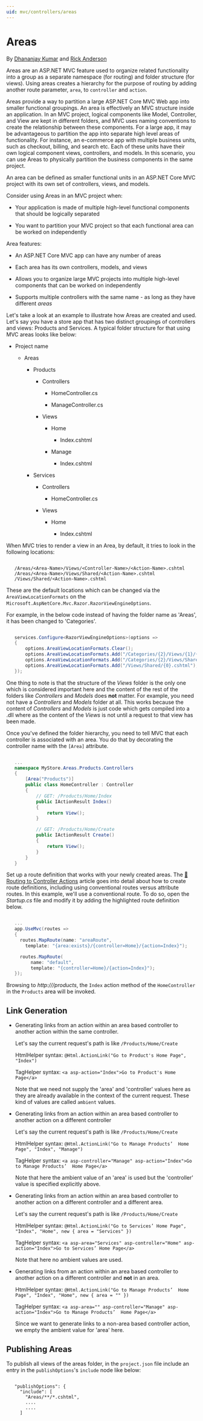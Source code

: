 ```yaml
---
uid: mvc/controllers/areas
---
```

# Areas

By [Dhananjay Kumar](https://twitter.com/debug_mode)  and [Rick Anderson](https://twitter.com/RickAndMSFT)

Areas are an ASP.NET MVC feature used to organize related functionality into a group as a separate namespace (for routing) and folder structure (for views). Using areas creates a hierarchy for the purpose of routing by adding another route parameter, `area`, to `controller` and `action`.

Areas provide a way to partition a large ASP.NET Core MVC Web app into smaller functional groupings. An area is effectively an MVC structure inside an application. In an MVC project, logical components like Model, Controller, and View are kept in different folders, and MVC uses naming conventions to create the relationship between these components. For a large app, it may be advantageous to partition the  app into separate high level areas of functionality. For instance, an e-commerce app with multiple business units, such as checkout, billing, and search etc. Each of these units have their own logical component views, controllers, and models. In this scenario, you can use Areas to physically partition the business components in the same project.

An area can be defined as smaller functional units in an ASP.NET Core MVC project with its own set of controllers, views, and models.

Consider using Areas in an MVC project when:

* Your application is made of multiple high-level functional components that should be logically separated

* You want to partition your MVC project so that each functional area can be worked on independently

Area features:

* An ASP.NET Core MVC app can have any number of areas

* Each area has its own controllers, models, and views

* Allows you to organize large MVC projects into multiple high-level components that can be worked on independently

* Supports multiple controllers with the same name - as long as they have different *areas*

Let's take a look at an example to illustrate how Areas are created and used. Let's say you have a store app that has two distinct groupings of controllers and views: Products and Services. A typical folder structure for that using MVC areas looks like below:

* Project name

  * Areas

    * Products

      * Controllers

        * HomeController.cs

        * ManageController.cs

      * Views

        * Home

          * Index.cshtml

        * Manage

          * Index.cshtml

    * Services

      * Controllers

        * HomeController.cs

      * Views

        * Home

          * Index.cshtml

When MVC tries to render a view in an Area, by default, it tries to look in the following locations:

````text

   /Areas/<Area-Name>/Views/<Controller-Name>/<Action-Name>.cshtml
   /Areas/<Area-Name>/Views/Shared/<Action-Name>.cshtml
   /Views/Shared/<Action-Name>.cshtml
   ````

These are the default locations which can be changed via the `AreaViewLocationFormats` on the `Microsoft.AspNetCore.Mvc.Razor.RazorViewEngineOptions`.

For example, in the below code instead of having the folder name as 'Areas', it has been changed to 'Categories'.

````c#

   services.Configure<RazorViewEngineOptions>(options =>
   {
       options.AreaViewLocationFormats.Clear();
       options.AreaViewLocationFormats.Add("/Categories/{2}/Views/{1}/{0}.cshtml");
       options.AreaViewLocationFormats.Add("/Categories/{2}/Views/Shared/{0}.cshtml");
       options.AreaViewLocationFormats.Add("/Views/Shared/{0}.cshtml");
   });
   ````

One thing to note is that the structure of the *Views* folder is the only one which is considered important here and the content of the rest of the folders like *Controllers* and *Models* does **not** matter. For example, you need not have a *Controllers* and *Models* folder at all. This works because the content of *Controllers* and *Models* is just code which gets compiled into a .dll where as the content of the *Views* is not until a request to that view has been made.

Once you've defined the folder hierarchy, you need to tell MVC that each controller is associated with an area. You do that by decorating the controller name with the `[Area]` attribute.

<!-- literal_block {"ids": [], "linenos": false, "xml:space": "preserve", "language": "c#", "highlight_args": {"hl_lines": [4]}} -->

````c#

   ...
   namespace MyStore.Areas.Products.Controllers
   {
       [Area("Products")]
       public class HomeController : Controller
       {
           // GET: /Products/Home/Index
           public IActionResult Index()
           {
               return View();
           }

           // GET: /Products/Home/Create
           public IActionResult Create()
           {
               return View();
           }
       }
   }
   ````

Set up a route definition that works with your newly created areas. The [🔧 Routing to Controller Actions](routing.md) article goes into detail about how to create route definitions, including using conventional routes versus attribute routes. In this example, we'll use a conventional route. To do so, open the *Startup.cs* file and modify it by adding the highlighted route definition below.

<!-- literal_block {"ids": [], "linenos": false, "xml:space": "preserve", "language": "c#", "highlight_args": {"hl_lines": [4, 5, 6]}} -->

````c#

   ...
   app.UseMvc(routes =>
   {
     routes.MapRoute(name: "areaRoute",
       template: "{area:exists}/{controller=Home}/{action=Index}");

     routes.MapRoute(
         name: "default",
         template: "{controller=Home}/{action=Index}");
   });
   ````

Browsing to *http://<yourApp>/products*, the `Index` action method of the `HomeController` in the `Products` area will be invoked.

## Link Generation

* Generating links from an action within an area based controller to another action within the same controller.

  Let's say the current request's path is like `/Products/Home/Create`

  HtmlHelper syntax: `@Html.ActionLink("Go to Product's Home Page", "Index")`

  TagHelper syntax: `<a asp-action="Index">Go to Product's Home Page</a>`

  Note that we need not supply the 'area' and 'controller' values here as they are already available in the context of the current request. These kind of values are called `ambient` values.

* Generating links from an action within an area based controller to another action on a different controller

  Let's say the current request's path is like `/Products/Home/Create`

  HtmlHelper syntax: `@Html.ActionLink("Go to Manage Products’  Home Page", "Index", "Manage")`

  TagHelper syntax: `<a asp-controller="Manage" asp-action="Index">Go to Manage Products’  Home Page</a>`

  Note that here the ambient value of an 'area' is used but the 'controller' value is specified explicitly above.

* Generating links from an action within an area based controller to another action on a different controller and a different area.

  Let's say the current request's path is like `/Products/Home/Create`

  HtmlHelper syntax: `@Html.ActionLink("Go to Services’ Home Page", "Index", "Home", new { area = "Services" })`

  TagHelper syntax: `<a asp-area="Services" asp-controller="Home" asp-action="Index">Go to Services’ Home Page</a>`

  Note that here no ambient values are used.

* Generating links from an action within an area based controller to another action on a different controller and **not** in an area.

  HtmlHelper syntax: `@Html.ActionLink("Go to Manage Products’  Home Page", "Index", "Home", new { area = "" })`

  TagHelper syntax: `<a asp-area="" asp-controller="Manage" asp-action="Index">Go to Manage Products’  Home Page</a>`

  Since we want to generate links to a non-area based controller action, we empty the ambient value for 'area' here.

## Publishing Areas

To publish all views of the areas folder, in the `project.json` file include an entry in the `publishOptions`'s `include` node like below:

````text

   "publishOptions": {
     "include": [
       "Areas/**/*.cshtml",
       ....
       ....
     ]
   ````
